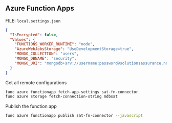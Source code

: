 ## Azure Function Apps


FILE: `local.settings.json`

```json
{
  "IsEncrypted": false,
  "Values": {
    "FUNCTIONS_WORKER_RUNTIME": "node",
    "AzureWebJobsStorage": "UseDevelopmentStorage=true",
    "MONGO_COLLECTION": "users",
    "MONGO_DBNAME": "security",
    "MONGO_URI": "mongodb+srv://username:password@solutionsassurance.n0kts.mongodb.net/?retryWrites=true&w=majority&appName=MyLocalApp"
  }
}
```

Get all remote configurations
```sh
func azure functionapp fetch-app-settings sat-fn-connector
func azure storage fetch-connection-string mdbsat
```

Publish the function app
```sh
func azure functionapp publish sat-fn-connector --javascript
```

